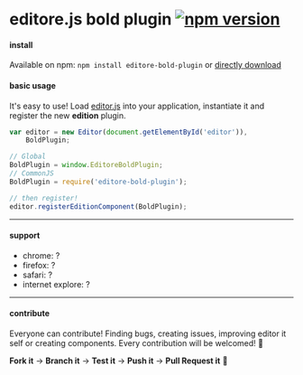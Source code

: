 # editore.js bold plugin [![npm version](https://badge.fury.io/js/editore-bold-plugin.svg)](http://badge.fury.io/js/editore-bold-plugin)

#### install
Available on npm: `npm install editore-bold-plugin` or [directly download](https://github.com/evandroeisinger/editore-bold-plugin.js/raw/master/src/editore-bold-plugin.js)

#### basic usage
It's easy to use! Load [editor.js](https://github.com/evandroeisinger/editore.js) into your application, instantiate it and register the new **edition** plugin.

```javascript
var editor = new Editor(document.getElementById('editor')),
    BoldPlugin;

// Global
BoldPlugin = window.EditoreBoldPlugin;
// CommonJS
BoldPlugin = require('editore-bold-plugin');

// then register!
editor.registerEditionComponent(BoldPlugin);
```
---
#### support
- chrome: ?
- firefox: ?
- safari: ?
- internet explore: ?


---
#### contribute
Everyone can contribute! Finding bugs, creating issues, improving editor it self or creating components.
Every contribution will be welcomed! :santa: 

**Fork it** -> **Branch it** -> **Test it** -> **Push it** -> **Pull Request it** :gem:  
